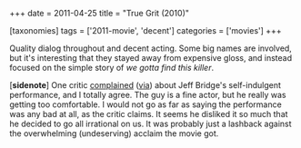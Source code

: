 +++
date = 2011-04-25
title = "True Grit (2010)"

[taxonomies]
tags = ['2011-movie', 'decent']
categories = ['movies']
+++

Quality dialog throughout and decent acting. Some big names are
involved, but it's interesting that they stayed away from expensive
gloss, and instead focused on the simple story of *we gotta find this
killer*.

[**sidenote**] One critic [complained] ([via]) about Jeff Bridge's
self-indulgent performance, and I totally agree. The guy is a fine
actor, but he really was getting too comfortable. I would not go as far
as saying the performance was any bad at all, as the critic claims. It
seems he disliked it so much that he decided to go all irrational on us.
It was probably just a lashback against the overwhelming (undeserving)
acclaim the movie got.

  [complained]: http://www.observer.com/2010/culture/year-end-roundup-what-see-and-skip-ball-drops?page=1
  [via]: http://en.wikipedia.org/wiki/True_Grit_(2010_film)
